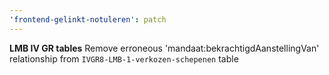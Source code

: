 ```yaml
---
'frontend-gelinkt-notuleren': patch
---
```


**LMB IV GR tables**
Remove erroneous 'mandaat:bekrachtigdAanstellingVan' relationship from `IVGR8-LMB-1-verkozen-schepenen` table
